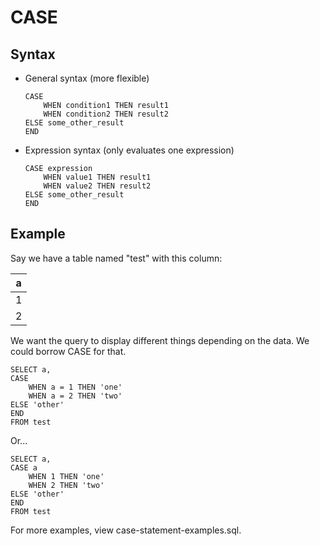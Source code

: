 # CASE

## Syntax

* General syntax (more flexible)

    ```
    CASE
        WHEN condition1 THEN result1
        WHEN condition2 THEN result2
    ELSE some_other_result
    END
    ```
* Expression syntax (only evaluates one expression)

    ```
    CASE expression
        WHEN value1 THEN result1
        WHEN value2 THEN result2
    ELSE some_other_result
    END
    ```

## Example

Say we have a table named "test" with this column:

| a |
| - |
| 1 |
| 2 |

We want the query to display different things depending on the data. We could borrow CASE for that.

```
SELECT a,
CASE
    WHEN a = 1 THEN 'one'
    WHEN a = 2 THEN 'two'
ELSE 'other'
END
FROM test
```

Or...

```
SELECT a,
CASE a
    WHEN 1 THEN 'one'
    WHEN 2 THEN 'two'
ELSE 'other'
END
FROM test
```

For more examples, view case-statement-examples.sql.
